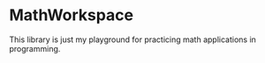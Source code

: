 # MathWorkspace
This library is just my playground for practicing math applications in programming.
